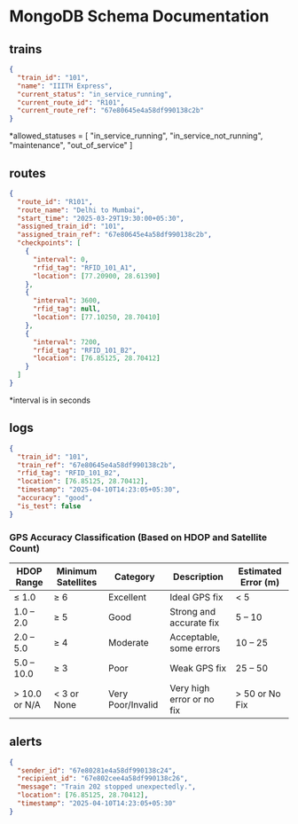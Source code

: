 # MongoDB Schema Documentation

## trains

```json
{
  "train_id": "101",
  "name": "IIITH Express",
  "current_status": "in_service_running",
  "current_route_id": "R101",
  "current_route_ref": "67e80645e4a58df990138c2b"
}
```

*allowed_statuses = [ "in_service_running", "in_service_not_running", "maintenance", "out_of_service" ]

## routes

```json
{
  "route_id": "R101",
  "route_name": "Delhi to Mumbai",
  "start_time": "2025-03-29T19:30:00+05:30",
  "assigned_train_id": "101",
  "assigned_train_ref": "67e80645e4a58df990138c2b",
  "checkpoints": [
    {
      "interval": 0,
      "rfid_tag": "RFID_101_A1",
      "location": [77.20900, 28.61390]
    },
    {
      "interval": 3600,
      "rfid_tag": null,
      "location": [77.10250, 28.70410]
    },
    {
      "interval": 7200,
      "rfid_tag": "RFID_101_B2",
      "location": [76.85125, 28.70412]
    }
  ]
}
```

*interval is in seconds

## logs

```json
{
  "train_id": "101",
  "train_ref": "67e80645e4a58df990138c2b",
  "rfid_tag": "RFID_101_B2",               
  "location": [76.85125, 28.70412],          
  "timestamp": "2025-04-10T14:23:05+05:30",
  "accuracy": "good",                      
  "is_test": false                        
}
```
### GPS Accuracy Classification (Based on HDOP and Satellite Count)

| HDOP Range      | Minimum Satellites | Category           | Description             | Estimated Error (m) |
|-----------------|--------------------|--------------------|-------------------------|----------------------|
| ≤ 1.0           | ≥ 6                | Excellent          | Ideal GPS fix           | < 5                  |
| 1.0 – 2.0       | ≥ 5                | Good               | Strong and accurate fix | 5 – 10               |
| 2.0 – 5.0       | ≥ 4                | Moderate           | Acceptable, some errors | 10 – 25              |
| 5.0 – 10.0      | ≥ 3                | Poor               | Weak GPS fix            | 25 – 50              |
| > 10.0 or N/A   | < 3 or None        | Very Poor/Invalid  | Very high error or no fix | > 50 or No Fix     |

## alerts

```json
{
  "sender_id": "67e80281e4a58df990138c24",
  "recipient_id": "67e802cee4a58df990138c26",
  "message": "Train 202 stopped unexpectedly.",
  "location": [76.85125, 28.70412],   
  "timestamp": "2025-04-10T14:23:05+05:30"
}
```